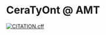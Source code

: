 # CeraTyOnt @ AMT

[![CITATION.cff](https://github.com/RGZM/amt-ceratyont/actions/workflows/cffvalidator.yml/badge.svg)](https://github.com/RGZM/amt-ceratyont/actions/workflows/cffvalidator.yml)
